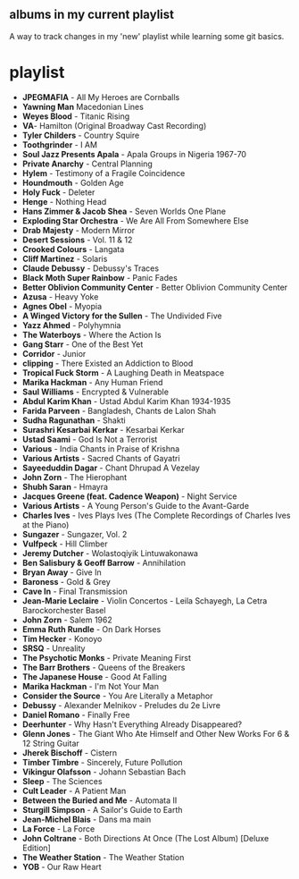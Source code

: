 ## albums in my current playlist

A way to track changes in my 'new' playlist while learning some git basics.

# playlist
- **JPEGMAFIA** - All My Heroes are Cornballs
- **Yawning Man** Macedonian Lines
- **Weyes Blood** - Titanic Rising
- **VA**- Hamilton (Original Broadway Cast Recording)
- **Tyler Childers** - Country Squire
- **Toothgrinder** - I AM
- **Soul Jazz Presents Apala** - Apala Groups in Nigeria 1967-70
- **Private Anarchy** - Central Planning
- **Hylem** - Testimony of a Fragile Coincidence
- **Houndmouth** - Golden Age
- **Holy Fuck** - Deleter
- **Henge** - Nothing Head
- **Hans Zimmer & Jacob Shea** - Seven Worlds One Plane 
- **Exploding Star Orchestra** - We Are All From Somewhere Else
- **Drab Majesty** - Modern Mirror
- **Desert Sessions** - Vol. 11 & 12
- **Crooked Colours** - Langata
- **Cliff Martinez** - Solaris
- **Claude Debussy** - Debussy's Traces
- **Black Moth Super Rainbow** - Panic Fades
- **Better Oblivion Community Center** - Better Oblivion Community Center
- **Azusa** - Heavy Yoke
- **Agnes Obel** - Myopia
- **A Winged Victory for the Sullen** - The Undivided Five
- **Yazz Ahmed** - Polyhymnia
- **The Waterboys** - Where the Action Is
- **Gang Starr** - One of the Best Yet
- **Corridor** - Junior
- **clipping** - There Existed an Addiction to Blood
- **Tropical Fuck Storm** - A Laughing Death in Meatspace
- **Marika Hackman** - Any Human Friend
- **Saul Williams** - Encrypted & Vulnerable
- **Abdul Karim Khan** - Ustad Abdul Karim Khan 1934-1935
- **Farida Parveen** - Bangladesh, Chants de Lalon Shah
- **Sudha Ragunathan** - Shakti
- **Surashri Kesarbai Kerkar** - Kesarbai Kerkar
- **Ustad Saami** - God Is Not a Terrorist
- **Various** - India Chants in Praise of Krishna
- **Various Artists** - Sacred Chants of Gayatri
- **Sayeeduddin Dagar** - Chant Dhrupad A Vezelay
- **John Zorn** - The Hierophant
- **Shubh Saran** - Hmayra
- **Jacques Greene (feat. Cadence Weapon)** - Night Service
- **Various Artists** - A Young Person's Guide to the Avant-Garde
- **Charles Ives** - Ives Plays Ives (The Complete Recordings of Charles Ives at the Piano)
- **Sungazer** - Sungazer, Vol. 2
- **Vulfpeck** - Hill Climber
- **Jeremy Dutcher** - Wolastoqiyik Lintuwakonawa
- **Ben Salisbury & Geoff Barrow** - Annihilation
- **Bryan Away** - Give In
- **Baroness** - Gold & Grey
- **Cave In** - Final Transmission
- **Jean-Marie Leclaire** - Violin Concertos - Leila Schayegh, La Cetra Barockorchester Basel
- **John Zorn** - Salem 1962
- **Emma Ruth Rundle** - On Dark Horses
- **Tim Hecker** - Konoyo
- **SRSQ** - Unreality
- **The Psychotic Monks** - Private Meaning First
- **The Barr Brothers** - Queens of the Breakers
- **The Japanese House** - Good At Falling
- **Marika Hackman** - I'm Not Your Man
- **Consider the Source** - You Are Literally a Metaphor
- **Debussy** - Alexander Melnikov - Preludes du 2e Livre
- **Daniel Romano** - Finally Free
- **Deerhunter** - Why Hasn't Everything Already Disappeared?
- **Glenn Jones** - The Giant Who Ate Himself and Other New Works For 6 & 12 String Guitar
- **Jherek Bischoff** - Cistern
- **Timber Timbre** - Sincerely, Future Pollution
- **Vikingur Olafsson** - Johann Sebastian Bach
- **Sleep** - The Sciences
- **Cult Leader** - A Patient Man
- **Between the Buried and Me** - Automata II
- **Sturgill Simpson** - A Sailor's Guide to Earth
- **Jean-Michel Blais** - Dans ma main
- **La Force** - La Force
- **John Coltrane** - Both Directions At Once (The Lost Album) [Deluxe Edition]
- **The Weather Station** - The Weather Station
- **YOB** - Our Raw Heart
